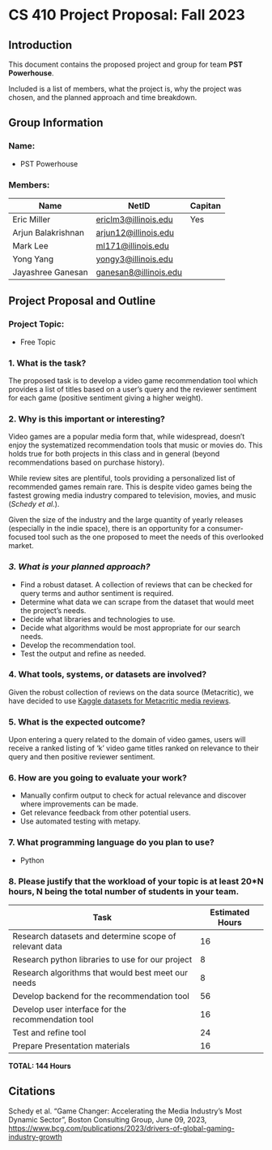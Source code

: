 # CS 410 Project Proposal: Fall 2023

## Introduction
This document contains the proposed project and group for team **PST Powerhouse**. 
    
Included is a list of members, what the project is, why the project was chosen, and the planned approach and time breakdown.

## Group Information

### **Name:**
- PST Powerhouse

### **Members**: 
| Name                  | NetID                 | Capitan  |
|-----------------------|-----------------------|----------|
| Eric Miller           | ericlm3@illinois.edu  | Yes      |
| Arjun Balakrishnan    | arjun12@illinois.edu  |          |
| Mark Lee              | ml171@illinois.edu    |          |
| Yong Yang             | yongy3@illinois.edu   |          |
| Jayashree Ganesan     | ganesan8@illinois.edu |          |

## Project Proposal and Outline

### **Project Topic:** 
- Free Topic

### **1. What is the task?** 
The proposed task is to develop a video game recommendation tool which provides a list of titles based on a user’s query and the reviewer sentiment for each game (positive sentiment giving a higher weight).

### **2. Why is this important or interesting?**
Video games are a popular media form that, while widespread, doesn’t enjoy the systematized recommendation tools that music or movies do. This holds true for both projects in this class and in general (beyond recommendations based on purchase history).

While review sites are plentiful, tools providing a personalized list of recommended games remain rare.  This is despite video games being the fastest growing media industry compared to television, movies, and music (*Schedy et al.*). 

Given the size of the industry and the large quantity of yearly releases (especially in the indie space), there is an opportunity for a consumer-focused tool such as the one proposed to meet the needs of this overlooked market.

### ***3. What is your planned approach?***
-	Find a robust dataset. A collection of reviews that can be checked for query terms and author sentiment is required. 
-	Determine what data we can scrape from the dataset that would meet the project’s needs. 
-	Decide what libraries and technologies to use. 
-	Decide what algorithms would be most appropriate for our search needs.
-	Develop the recommendation tool. 
-	Test the output and refine as needed. 

### **4. What tools, systems, or datasets are involved?**
Given the robust collection of reviews on the data source (Metacritic), we have decided to use [Kaggle datasets for Metacritic media reviews](https://www.kaggle.com/datasets?search=metacritic).

### **5. What is the expected outcome?**
Upon entering a query related to the domain of video games, users will receive a ranked listing of ‘k’ video game titles ranked on relevance to their query and then positive reviewer sentiment.

### **6. How are you going to evaluate your work?**
-	Manually confirm output to check for actual relevance and discover where improvements can be made.
-	Get relevance feedback from other potential users.
 -	Use automated testing with metapy.

### **7. What programming language do you plan to use?**
- Python

### **8. Please justify that the workload of your topic is at least 20*N hours, N being the total number of students in your team.**

| Task                                                                  | Estimated Hours   |
|-----------------------------------------------------------------------|-------------------|
| Research datasets and determine scope of relevant data                | 16                |
| Research python libraries to use for our project                      | 8                 |
| Research algorithms that would best meet our needs                    | 8                 |
| Develop backend for the recommendation tool                           | 56                |
| Develop user interface for the recommendation tool                    | 16                |
| Test and refine tool                                                  | 24                |
| Prepare Presentation materials                                        | 16                |
**TOTAL: 144 Hours**

## Citations
Schedy et al. “Game Changer: Accelerating the Media Industry’s Most Dynamic Sector”, Boston Consulting Group, June 09, 2023, https://www.bcg.com/publications/2023/drivers-of-global-gaming-industry-growth
